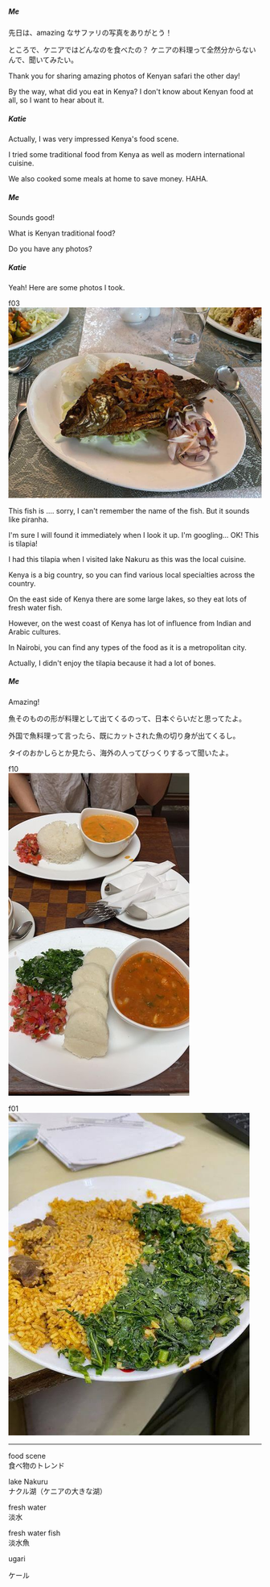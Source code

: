 ##### Me
先日は、amazing なサファリの写真をありがとう！

ところで、ケニアではどんなのを食べたの？
ケニアの料理って全然分からないんで、聞いてみたい。


Thank you for sharing amazing photos of Kenyan safari the other day!

By the way, what did you eat in Kenya?
I don't know about Kenyan food at all, so I want to hear about it.


##### Katie
Actually, I was very impressed Kenya's food scene.

I tried some traditional food from Kenya as well as modern international cuisine.

We also cooked some meals at home to save money. HAHA.


##### Me
Sounds good!

What is Kenyan traditional food?

Do you have any photos?


##### Katie
Yeah!
Here are some photos I took.

f03  
![x](assets/f03.jpg)  

This fish is .... sorry, I can't remember the name of the fish.
But it sounds like piranha.

I'm sure I will found it immediately when I look it up.
I'm googling... OK! This is tilapia!

I had this tilapia when I visited lake Nakuru as this was the local cuisine.

Kenya is a big country, so you can find various local specialties across the country.

On the east side of Kenya there are some large lakes, so they eat lots of fresh water fish.

However, on the west coast of Kenya has lot of influence from Indian and Arabic cultures.

In Nairobi, you can find any types of the food as it is a metropolitan city.

Actually, I didn't enjoy the tilapia because it had a lot of bones.

##### Me
Amazing!

魚そのものの形が料理として出てくるのって、日本ぐらいだと思ってたよ。

外国で魚料理って言ったら、既にカットされた魚の切り身が出てくるし。

タイのおかしらとか見たら、海外の人ってびっくりするって聞いたよ。


f10  
![x](assets/f10.jpg)  


f01  
![x](assets/f01.jpg)  




_________________________________________________________


food scene  
食べ物のトレンド

lake Nakuru  
ナクル湖（ケニアの大きな湖）

fresh water  
淡水

fresh water fish  
淡水魚



ugari

ケール